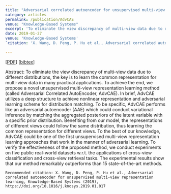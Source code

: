 ```yaml
---
title: "Adversarial correlated autoencoder for unsupervised multi-view representation learning"
category: articles
permalink: /publication/AdvCAE
venue: "Knowledge-Based Systems"
excerpt: 'To eliminate the view discrepancy of multi-view data due to different distributions, the key is to learn the common representation for multi-view data in many practical applications. To achieve the end, we propose a novel unsupervised multi-view representation learning method (called Adversarial Correlated AutoEncoder, AdvCAE). In brief, AdvCAE utilizes a deep structure to achieve nonlinear representation and adversarial learning scheme for distribution matching. To be specific, AdvCAE performs like an adversarial autoencoder (AAE) which could conduct variational inference by matching the aggregated posteriors of the latent variable with a specific prior distribution. Benefiting from our model, the representations of different views could follow the same distribution, thus learning the common representation for different views. To the best of our knowledge, AdvCAE could be one of the first unsupervised multi-view representation learning approaches that work in the manner of adversarial learning. To verify the effectiveness of the proposed method, we conduct experiments on five public real-world datasets w.r.t. the applications of cross-view classification and cross-view retrieval tasks. The experimental results show that our method remarkably outperforms than 15 state-of-the-art methods.'
date: 2019-01-27
venue: 'Knowledge-Based Systems'
`citation: 'X. Wang, D. Peng, P. Hu et al., Adversarial correlated autoencoder for unsupervised multi-view representation learning, Knowledge-Based Systems (2019), https://doi.org/10.1016/j.knosys.2019.01.017' `

---
```


[<a href='https://www.sciencedirect.com/science/article/pii/S0950705119300176'>PDF</a>] [<a href='http://wangxu-scu.github.io/assets/bibs/advcae.bib'>bibtex</a>]

Abstract: To eliminate the view discrepancy of multi-view data due to different distributions, the key is to learn the common representation for multi-view data in many practical applications. To achieve the end, we propose a novel unsupervised multi-view representation learning method (called Adversarial Correlated AutoEncoder, AdvCAE). In brief, AdvCAE utilizes a deep structure to achieve nonlinear representation and adversarial learning scheme for distribution matching. To be specific, AdvCAE performs like an adversarial autoencoder (AAE) which could conduct variational inference by matching the aggregated posteriors of the latent variable with a specific prior distribution. Benefiting from our model, the representations of different views could follow the same distribution, thus learning the common representation for different views. To the best of our knowledge, AdvCAE could be one of the first unsupervised multi-view representation learning approaches that work in the manner of adversarial learning. To verify the effectiveness of the proposed method, we conduct experiments on five public real-world datasets w.r.t. the applications of cross-view classification and cross-view retrieval tasks. The experimental results show that our method remarkably outperforms than 15 state-of-the-art methods.

 `Recommended citation: X. Wang, D. Peng, P. Hu et al., Adversarial correlated autoencoder for unsupervised multi-view representation learning, Knowledge-Based Systems (2019), https://doi.org/10.1016/j.knosys.2019.01.017`
